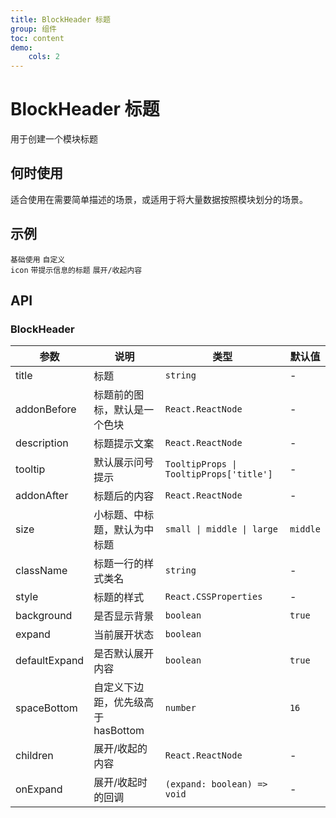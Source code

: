 ```yaml
---
title: BlockHeader 标题
group: 组件
toc: content
demo:
    cols: 2
---
```


# BlockHeader 标题

用于创建一个模块标题

## 何时使用

适合使用在需要简单描述的场景，或适用于将大量数据按照模块划分的场景。

## 示例

<code src="./demos/basic.tsx" description="配置大小、tooltip、描述">基础使用</code>
<code src="./demos/addonBefore.tsx" description="通过 `addonBefore` 可以设置标题前的图标，不设置时默认是一个色块，设置为假值(`undefined` 除外)不展示图标">自定义 icon</code>
<code src="./demos/addonAfter.tsx" description="通过 `addonAfter` 可以设置后缀自定义内容块">带提示信息的标题</code>
<code src="./demos/expand.tsx" description="若存在 `children` 则支持展开">展开/收起内容</code>

## API

### BlockHeader

| 参数          | 说明                               | 类型                                    | 默认值   |
| ------------- | ---------------------------------- | --------------------------------------- | -------- |
| title         | 标题                               | `string`                                | -        |
| addonBefore   | 标题前的图标，默认是一个色块       | `React.ReactNode`                       | -        |
| description   | 标题提示文案                       | `React.ReactNode`                       | -        |
| tooltip       | 默认展示问号提示                   | `TooltipProps \| TooltipProps['title']` | -        |
| addonAfter    | 标题后的内容                       | `React.ReactNode`                       | -        |
| size          | 小标题、中标题，默认为中标题       | `small \| middle \| large`              | `middle` |
| className     | 标题一行的样式类名                 | `string`                                | -        |
| style         | 标题的样式                         | `React.CSSProperties`                   | -        |
| background    | 是否显示背景                       | `boolean`                               | `true`   |
| expand        | 当前展开状态                       | `boolean`                               |          |
| defaultExpand | 是否默认展开内容                   | `boolean`                               | `true`   |
| spaceBottom   | 自定义下边距，优先级高于 hasBottom | `number`                                | `16`     |
| children      | 展开/收起的内容                    | `React.ReactNode`                       | -        |
| onExpand      | 展开/收起时的回调                  | `(expand: boolean) => void`             | -        |
